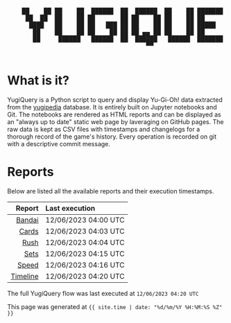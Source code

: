 <div align='center'>
    <pre>
    <br>
    ██    ██ ██    ██  ██████  ██  ██████  ██    ██ ███████ ██████  ██    ██ 
     ██  ██  ██    ██ ██       ██ ██    ██ ██    ██ ██      ██   ██  ██  ██  
      ████   ██    ██ ██   ███ ██ ██    ██ ██    ██ █████   ██████    ████   
       ██    ██    ██ ██    ██ ██ ██ ▄▄ ██ ██    ██ ██      ██   ██    ██    
       ██     ██████   ██████  ██  ██████   ██████  ███████ ██   ██    ██    
                                      ▀▀                                     
    </pre>
</div>

# What is it?

YugiQuery is a Python script to query and display Yu-Gi-Oh! data extracted from the [yugipedia](http://yugipedia.com) database. It is entirely built on Jupyter notebooks and Git. The notebooks are rendered as HTML reports and can be displayed as an "always up to date" static web page by laveraging on GitHub pages. The raw data is kept as CSV files with timestamps and changelogs for a thorough record of the game's history. Every operation is recorded on git with a descriptive commit message. 

# Reports

Below are listed all the available reports and their execution timestamps. 

|                    Report | Last execution       |
| -------------------------:|:-------------------- |
| [Bandai](Bandai.html) | 12/06/2023 04:00 UTC |
| [Cards](Cards.html) | 12/06/2023 04:03 UTC |
| [Rush](Rush.html) | 12/06/2023 04:04 UTC |
| [Sets](Sets.html) | 12/06/2023 04:15 UTC |
| [Speed](Speed.html) | 12/06/2023 04:16 UTC |
| [Timeline](Timeline.html) | 12/06/2023 04:20 UTC |


The full YugiQuery flow was last executed at `12/06/2023 04:20 UTC`

This page was generated at `{{ site.time | date: "%d/%m/%Y %H:%M:%S %Z" }}`
